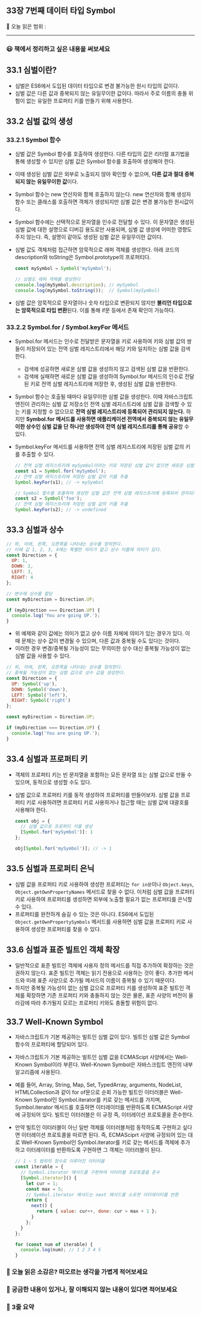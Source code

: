 ## 33장 7번째 데이터 타입 Symbol

🔖 오늘 읽은 범위 : 

---

### 😃 책에서 정리하고 싶은 내용을 써보세요

## 33.1 심벌이란?

- 심벌은 ES6에서 도입된 데이터 타입으로 변경 불가능한 원시 타입의 값이다.
- 심벌 값은 다른 값과 중복되지 않는 유일무이한 값이다. 따라서 주로 이름의 충돌 위험이 없는 유일한 프로퍼티 키를 만들기 위해 사용한다.

## 33.2 심벌 값의 생성

### 33.2.1 Symbol 함수

- 심벌 값은 Symbol 함수를 호출하여 생성한다. 다른 타입의 값은 리터럴 표기법을 통해 생성할 수 있지만 심벌 값은 Symbol 함수를 호출하여 생성해야 한다.
- 이때 생성된 심벌 값은 외부로 노출되지 않아 확인할 수 없으며, **다른 값과 절대 중복되지 않는 유일무이한 값**이다.
- Symbol 함수는 new 연산자와 함께 호출하지 않는다. new 연산자와 함께 생성자 함수 또는 클래스를 호출하면 객체가 생성되지만 심벌 값은 변경 불가능한 원시값이다.
- Symbol 함수에는 선택적으로 문자열을 인수로 전달할 수 있다. 이 문자열은 생성된 심벌 값에 대한 설명으로 디버깅 용도로만 사용되며, 심벌 값 생성에 어떠한 영향도 주지 않는다. 즉, 설명이 같아도 생성된 심벌 값은 유일무이한 값이다.
- 심벌 값도 객체처럼 접근하면 암묵적으로 래퍼 객체를 생성한다. 아래 코드의 description와 toString은 Symbol.prototype의 프로퍼티다.
    
    ```jsx
    const mySymbol = Symbol('mySymbol');
    
    // 심벌도 레퍼 객체를 생성한다
    console.log(mySymbol.description); // mySymbol
    console.log(mySymbol.toString());  // Symbol(mySymbol)
    ```
    
- 심벌 값은 암묵적으로 문자열이나 숫자 타입으로 변환되지 않지만 **불리언 타입으로는 암묵적으로 타입 변환**된다. 이를 통해 if문 등에서 존재 확인이 가능하다.

### 33.2.2 Symbol.for / Symbol.keyFor 메서드

- Symbol.for 메서드는 인수로 전달받은 문자열을 키로 사용하여 키와 심벌 값의 쌍들이 저장되어 있는 전역 심벌 레지스트리에서 해당 키와 일치하는 심벌 값을 검색한다.
    - 검색에 성공하면 새로운 심벌 값을 생성하지 않고 검색된 심벌 값을 반환한다.
    - 검색에 실패하면 새로운 심벌 값을 생성하여 Symbol.for 메서드의 인수로 전달된 키로 전역 심벌 레지스트리에 저장한 후, 생성된 심벌 값을 반환한다.
- Symbol 함수는 호출될 때마다 유일무이한 심벌 값을 생성한다. 이때 자바스크립트 엔진이 관리하는 심벌 값 저장소인 전역 심벌 레지스트리에 심벌 값을 검색할 수 있는 키를 지정할 수 없으므로 **전역 심벌 레지스트리에 등록되어 관리되지 않는다.** 하지만 **Symbol.for 메서드를 사용하면 애플리케이션 전역에서 중복되지 않는 유일무이한 상수인 심벌 값을 단 하나만 생성하여 전역 심벌 레지스트리를 통해 공유**할 수 있다.
- Symbol.keyFor 메서드를 사용하면 전역 심벌 레지스트리에 저장된 심벌 값의 키를 추출할 수 있다.
    
    ```jsx
    // 전역 심벌 레지스트리에 mySymbol이라는 키로 저장된 심벌 값이 없으면 새로운 심벌 값을 생성
    const s1 = Symbol.for('mySymbol');
    // 전역 심벌 레지스트리에 저장된 심벌 값의 키를 추출
    Symbol.keyFor(s1); // -> mySymbol
    
    // Symbol 함수를 호출하여 생성한 심벌 값은 전역 심벌 레지스트리에 등록되어 관리되지 않는다.
    const s2 = Symbol('foo');
    // 전역 심벌 레지스트리에 저장된 심벌 값의 키를 추출
    Symbol.keyFor(s2); // -> undefined
    ```
    

## 33.3 심벌과 상수

```jsx
// 위, 아래, 왼쪽, 오른쪽을 나타내는 상수를 정의한다.
// 이때 값 1, 2, 3, 4에는 특별한 의미가 없고 상수 이름에 의미가 있다.
const Direction = {
  UP: 1,
  DOWN: 2,
  LEFT: 3,
  RIGHT: 4
};

// 변수에 상수를 할당
const myDirection = Direction.UP;

if (myDirection === Direction.UP) {
  console.log('You are going UP.');
}
```

- 위 예제와 같이 값에는 의미가 없고 상수 이름 자체에 의미가 있는 경우가 있다. 이때 문제는 상수 값이 변경될 수 있으며, 다른 값과 중복될 수도 있다는 것이다.
- 이러한 경우 변경/중복될 가능성이 있는 무의미한 상수 대신 중복될 가능성이 없는 심벌 값을 사용할 수 있다.

```jsx
// 위, 아래, 왼쪽, 오른쪽을 나타내는 상수를 정의한다.
// 중복될 가능성이 없는 심벌 값으로 상수 값을 생성한다.
const Direction = {
  UP: Symbol('up'),
  DOWN: Symbol('down'),
  LEFT: Symbol('left'),
  RIGHT: Symbol('right')
};

const myDirection = Direction.UP;

if (myDirection === Direction.UP) {
  console.log('You are going UP.');
}
```

## 33.4 심벌과 프로퍼티 키

- 객체의 프로퍼티 키는 빈 문자열을 포함하는 모든 문자열 또는 심벌 값으로 만들 수 있으며, 동적으로 생성할 수도 있다.
- 심벌 값으로 프로퍼티 키를 동적 생성하여 프로퍼티를 만들어보자. 심벌 값을 프로퍼티 키로 사용하려면 프로퍼티 키로 사용하거나 접근할 때는 심벌 값에 대괄호를 사용해야 한다.
    
    ```jsx
    const obj = {
      // 심벌 값으로 프로퍼티 키를 생성
      [Symbol.for('mySymbol')]: 1
    };
    
    obj[Symbol.for('mySymbol')]; // -> 1
    ```
    

## 33.5 심벌과 프로퍼티 은닉

- 심벌 값을 프로퍼티 키로 사용하여 생성한 프로퍼티는 `for in문`이나 `Object.keys`, `Object.getOwnPropertyNames` 메서드로 찾을 수 없다. 이처럼 심벌 값을 프로퍼티 키로 사용하여 프로퍼티를 생성하면 외부에 노출할 필요가 없는 프로퍼티를 은닉할 수 있다.
- 프로퍼티를 완전하게 숨길 수 있는 것은 아니다. ES6에서 도입된 `Object.getOwnPropertySymbols` 메서드를 사용하면 심벌 값을 프로퍼티 키로 사용하여 생성한 프로퍼티를 찾을 수 있다.

## 33.6 심벌과 표준 빌트인 객체 확장

- 일반적으로 표준 빌트인 객체에 사용자 정의 메서드를 직접 추가하여 확장하는 것은 권하지 않는다. 표준 빌트인 객체는 읽기 전용으로 사용하는 것이 좋다. 추가한 메서드와 미래 표준 사양으로 추가될 메서드의 이름이 중복될 수 있기 때문이다.
- 하지만 중복될 가능성이 없는 심벌 값으로 프로퍼티 키를 생성하여 표준 빌트인 객체를 확장하면 기존 프로퍼티 키와 충돌하지 않는 것은 물론, 표준 사양의 버전이 올라감에 따라 추가될지 모르는 프로퍼티 키와도 충돌할 위험이 없다.

## 33.7 Well-Known Symbol

- 자바스크립트가 기본 제공하는 빌트인 심벌 값이 있다. 빌트인 심벌 값은 Symbol 함수의 프로퍼티에 할당되어 있다.
- 자바스크립트가 기본 제공하는 빌트인 심벌 값을 ECMAScipt 사양에서는 Well-Known Symbol이라 부른다. Well-Known Symbol은 자바스크립트 엔진의 내부 알고리즘에 사용된다.
- 예를 들어, Array, String, Map, Set, TypedArray, arguments, NodeList, HTMLCollection과 같이 for of문으로 순회 가능한 빌트인 이터러블은 Well-Known Symbol인 Symbol.iterator를 키로 갖는 메서드를 가지며, Symbol.iterator 메서드를 호출하면 이터레이터를 반환하도록 ECMAScript 사양에 규정되어 있다. 빌트인 이터러블은 이 규정 즉, 이터레이션 프로토콜을 준수한다.
- 만약 빌트인 이터러블이 아닌 일반 객체를 이터러블처럼 동작하도록 구현하고 싶다면 이터레이션 프로토콜을 따르면 된다. 즉, ECMASciprt 사양에 규정되어 있는 대로 Well-Known Symbol인 Symbol.iterator를 키로 갖는 메서드를 객체에 추가하고 이터레이터를 반환하도록 구현하면 그 객체는 이터러블이 된다.
    
    ```jsx
    // 1 ~ 5 범위의 정수로 이루어진 이터러블
    const iterable = {
      // Symbol.iterator 메서드를 구현하여 이터러블 프로토콜을 준수
      [Symbol.iterator]() {
        let cur = 1;
        const max = 5;
        // Symbol.iterator 메서드는 next 메서드를 소유한 이터레이터를 반환
        return {
          next() {
            return { value: cur++, done: cur > max + 1 };
          }
        };
      }
    };
    
    for (const num of iterable) {
      console.log(num); // 1 2 3 4 5
    }
    ```
    

### 🤔 오늘 읽은 소감은? 떠오르는 생각을 가볍게 적어보세요

### 🔎 궁금한 내용이 있거나, 잘 이해되지 않는 내용이 있다면 적어보세요

### 📝 3줄 요약
